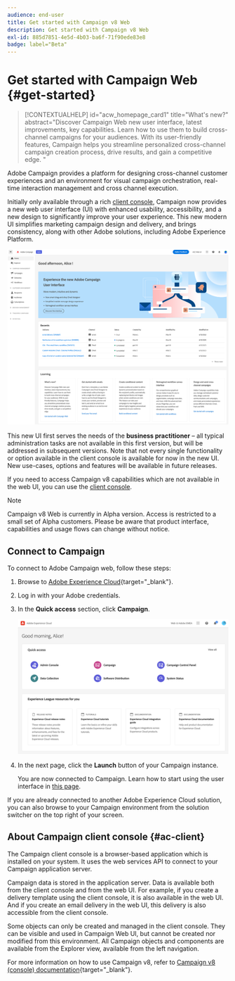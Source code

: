 ```yaml
---
audience: end-user
title: Get started with Campaign v8 Web
description: Get started with Campaign v8 Web
exl-id: 885d7851-4e5d-4b03-ba6f-71f90ede83e8
badge: label="Beta" 
---
```

# Get started with Campaign Web {#get-started}

>[!CONTEXTUALHELP]
>id="acw_homepage_card1"
>title="What's new?"
>abstract="Discover Campaign Web new user interface, latest improvements, key capabilities. Learn how to use them to build cross-channel campaigns for your audiences. With its user-friendly features, Campaign helps you streamline personalized cross-channel campaign creation process, drive results, and gain a competitive edge. "


Adobe Campaign provides a platform for designing cross-channel customer experiences and an environment for visual campaign orchestration, real-time interaction management and cross channel execution.

Initially only available through a rich [client console](#ac-client), Campaign now provides a new web user interface (UI) with enhanced usability, accessibility, and a new design to significantly improve your user experience. This new modern UI simplifies marketing campaign design and delivery, and brings consistency, along with other Adobe solutions, including Adobe Experience Platform.

![](assets/home.png)

This new UI first serves the needs of the **business practitioner** – all typical administration tasks are not available in this first version, but will be addressed in subsequent versions. Note that not every single functionality or option available in the client console is available for now in the new UI. New use-cases, options and features will be available in future releases.

If you need to access Campaign v8 capabilities which are not available in the web UI, you can use the [client console](#ac-client). 


>[!NOTE]
>
>Campaign v8 Web is currently in Alpha version. Access is restricted to a small set of Alpha customers. Please be aware that product interface, capabilities and usage flows can change without notice.

## Connect to Campaign

To connect to Adobe Campaign web, follow these steps:

1. Browse to [Adobe Experience Cloud](https://experience.adobe.com){target="_blank"}.
1. Log in with your Adobe credentials.
1. In the **Quick access** section, click **Campaign**.

    ![](assets/connect.png)

1. In the next page, click the **Launch** button of your Campaign instance.
    
    You are now connected to Campaign. Learn how to start using the user interface in [this page](user-interface.md).

If you are already connected to another Adobe Experience Cloud solution, you can also browse to your Campaign environment from the solution switcher on the top right of your screen.

## About Campaign client console {#ac-client}

The Campaign client console is a browser-based application which is installed on your system. It uses the web services API to connect to your Campaign application server.

Campaign data is stored in the application server. Data is available both from the client console and from the web UI. For example, if you create a delivery template using the client console, it is also available in the web UI. And if you create an email delivery in the web UI, this delivery is also accessible from the client console.

Some objects can only be created and managed in the client console. They can be visible and used in Campaign Web UI, but cannot be created nor modified from this environment. All Campaign objects and components are available from the Explorer view, available from the left navigation.

For more information on how to use Campaign v8, refer to [Campaign v8 (console) documentation](https://experienceleague.adobe.com/docs/campaign/campaign-v8/campaign-home.html){target="_blank"}.
